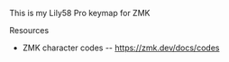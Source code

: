 This is my Lily58 Pro keymap for ZMK

Resources
* ZMK character codes -- https://zmk.dev/docs/codes
